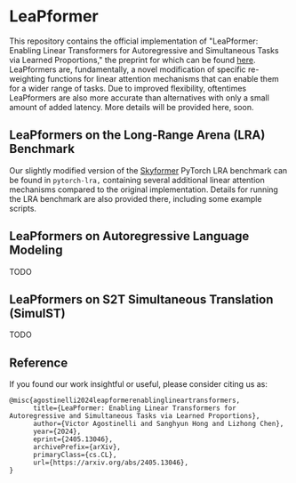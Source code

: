 # LeaPformer
This repository contains the official implementation of "LeaPformer: Enabling Linear Transformers for Autoregressive and Simultaneous Tasks via Learned Proportions," the preprint for which can be found [here](https://arxiv.org/abs/2405.13046). LeaPformers are, fundamentally, a novel modification of specific re-weighting functions for linear attention mechanisms that can enable them for a wider range of tasks. Due to improved flexibility, oftentimes LeaPformers are also more accurate than alternatives with only a small amount of added latency. More details will be provided here, soon.

## LeaPformers on the Long-Range Arena (LRA) Benchmark

Our slightly modified version of the [Skyformer](https://arxiv.org/abs/2111.00035) PyTorch LRA benchmark can be found in `pytorch-lra,` containing several additional linear attention mechanisms compared to the original implementation. Details for running the LRA benchmark are also provided there, including some example scripts.

## LeaPformers on Autoregressive Language Modeling

TODO

## LeaPformers on S2T Simultaneous Translation (SimulST)

TODO

## Reference

If you found our work insightful or useful, please consider citing us as:

```
@misc{agostinelli2024leapformerenablinglineartransformers,
      title={LeaPformer: Enabling Linear Transformers for Autoregressive and Simultaneous Tasks via Learned Proportions}, 
      author={Victor Agostinelli and Sanghyun Hong and Lizhong Chen},
      year={2024},
      eprint={2405.13046},
      archivePrefix={arXiv},
      primaryClass={cs.CL},
      url={https://arxiv.org/abs/2405.13046}, 
}
```
